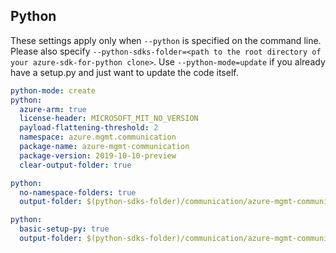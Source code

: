 ## Python

These settings apply only when `--python` is specified on the command line.
Please also specify `--python-sdks-folder=<path to the root directory of your azure-sdk-for-python clone>`.
Use `--python-mode=update` if you already have a setup.py and just want to update the code itself.

```yaml $(python)
python-mode: create
python:
  azure-arm: true
  license-header: MICROSOFT_MIT_NO_VERSION
  payload-flattening-threshold: 2
  namespace: azure.mgmt.communication
  package-name: azure-mgmt-communication
  package-version: 2019-10-10-preview
  clear-output-folder: true
```

```yaml $(python) && $(python-mode) == 'update'
python:
  no-namespace-folders: true
  output-folder: $(python-sdks-folder)/communication/azure-mgmt-communication/azure/mgmt/communication
```

```yaml $(python) && $(python-mode) == 'create'
python:
  basic-setup-py: true
  output-folder: $(python-sdks-folder)/communication/azure-mgmt-communication
```
